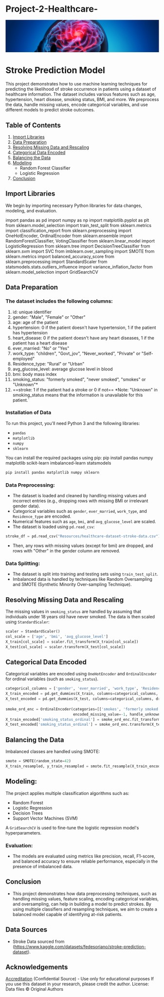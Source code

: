 # Project-2-Healthcare-
![alt text](Resources/dataset-cover.jpg)
# Stroke Prediction Model

This project demonstrates how to use machine learning techniques for predicting the likelihood of stroke occurrence in patients using a dataset of healthcare information. The dataset includes various features such as age, hypertension, heart disease, smoking status, BMI, and more. We preprocess the data, handle missing values, encode categorical variables, and use different models to predict stroke outcomes.


## Table of Contents
1. [Import Libraries](#import-libraries)
2. [Data Preparation](#data-preparation)
3. [Resolving Missing Data and Rescaling](#resolving-missing-data-and-rescaling)
4. [Categorical Data Encoded](#categorical-data-encoded)
5. [Balancing the Data](#balancing-the-data)
6. [Modeling](#modeling)
    - Random Forest Classifier
    - Logistic Regression
8. [Conclusion](#conclusion)

## Import Libraries

We begin by importing necessary Python libraries for data changes, modeling, and evaluation.


import pandas as pd
import numpy as np
import matplotlib.pyplot as plt
from sklearn.model_selection import train_test_split
from sklearn.metrics import classification_report
from sklearn.preprocessing import OneHotEncoder, OrdinalEncoder
from sklearn.ensemble import RandomForestClassifier, VotingClassifier
from sklearn.linear_model import LogisticRegression
from sklearn.tree import DecisionTreeClassifier
from sklearn.svm import SVC 
from imblearn.over_sampling import SMOTE
from sklearn.metrics import balanced_accuracy_score
from sklearn.preprocessing import StandardScaler
from statsmodels.stats.outliers_influence import variance_inflation_factor
from sklearn.model_selection import GridSearchCV


## Data Preparation

### The dataset includes the following columns:

1)  id: unique identifier
2)  gender: "Male", "Female" or "Other"
3)  age: age of the patient
4)  hypertension: 0 if the patient doesn't have hypertension, 1 if the patient has hypertension
5)  heart_disease: 0 if the patient doesn't have any heart diseases, 1 if the patient has a heart disease
6)  ever_married: "No" or "Yes"
7)  work_type: "children", "Govt_jov", "Never_worked", "Private" or "Self-employed"
8)  Residence_type: "Rural" or "Urban"
9)  avg_glucose_level: average glucose level in blood
10) bmi: body mass index
11) smoking_status: "formerly smoked", "never smoked", "smokes" or "Unknown"*
12) ==stroke: 1 if the patient had a stroke or 0 if not==
*Note: "Unknown" in smoking_status means that the information is unavailable for this patient.`

### Installation of Data

To run this project, you'll need Python 3 and the following libraries:

- `pandas`
- `matplotlib`
- `numpy`
- `sklearn`

You can install the required packages using pip:
pip install pandas numpy matplotlib scikit-learn imbalanced-learn statsmodels
```bash
pip install pandas matplotlib numpy sklearn
```
### Data Preprocessing:
- The dataset is loaded and cleaned by handling missing values and incorrect entries (e.g., dropping rows with missing BMI or irrelevant gender data).
- Categorical variables such as `gender`, `ever_married`, `work_type`, and `Residence_type` are encoded.
- Numerical features such as `age`, `bmi`, and `avg_glucose_level` are scaled.
- The dataset is loaded using `pd.read_csv`:

```python
stroke_df = pd.read_csv("Resources/healthcare-dataset-stroke-data.csv")
```
- Then, any rows with missing values (except for bmi) are dropped, and rows with "Other" in the gender column are removed.

### Data Splitting:
- The dataset is split into training and testing sets using `train_test_split`.
- Imbalanced data is handled by techniques like Random Oversampling and SMOTE (Synthetic Minority Over-sampling Technique).
## Resolving Missing Data and Rescaling

The missing values in `smoking_status` are handled by assuming that individuals under 18 years old have never smoked. The data is then scaled using `StandardScaler`:

```python
scaler = StandardScaler()
col_scale = ['age', 'bmi', 'avg_glucose_level']
X_train[col_scale] = scaler.fit_transform(X_train[col_scale])
X_test[col_scale] = scaler.transform(X_test[col_scale])
```
## Categorical Data Encoded

Categorical variables are encoded using `OneHotEncoder` and `OrdinalEncoder` for ordinal variables (such as `smoking_status`).

```python
categorical_columns = ['gender', 'ever_married', 'work_type', 'Residence_type']
X_train_encoded = pd.get_dummies(X_train, columns=categorical_columns, drop_first=True)
X_test_encoded = pd.get_dummies(X_test, columns=categorical_columns, drop_first=True)

smoke_ord_enc = OrdinalEncoder(categories=[['smokes', 'formerly smoked', 'never smoked']], 
                               encoded_missing_value=-1, handle_unknown='use_encoded_value', unknown_value=-1)
X_train_encoded['smoking_status_ordinal'] = smoke_ord_enc.fit_transform(X_train_encoded['smoking_status'].values.reshape(-1, 1))
X_test_encoded['smoking_status_ordinal'] = smoke_ord_enc.transform(X_test_encoded['smoking_status'].values.reshape(-1, 1))
```
## Balancing the Data

Imbalanced classes are handled using SMOTE:

```python
smote = SMOTE(random_state=42)
X_train_resampled, y_train_resampled = smote.fit_resample(X_train_encoded, y_train)
```


## Modeling:
The project applies multiple classification algorithms such as:
- Random Forest
- Logistic Regression
- Decision Trees
- Support Vector Machines (SVM)

A `GridSearchCV` is used to fine-tune the logistic regression model's hyperparameters.

### Evaluation:
- The models are evaluated using metrics like precision, recall, F1-score, and balanced accuracy to ensure reliable performance, especially in the presence of imbalanced data. 

## Conclusion
- This project demonstrates how data preprocessing techniques, such as handling missing values, feature scaling, encoding categorical variables, and oversampling, can help in building a model to predict strokes. By using multiple classifiers and resampling techniques, we aim to create a balanced model capable of identifying at-risk patients.

## Data Sources

- Stroke Data sourced from (https://www.kaggle.com/datasets/fedesoriano/stroke-prediction-dataset).


## Acknowledgements

[Accreditation](https://www.kaggle.com/fedesoriano)
(Confidential Source) - Use only for educational purposes
If you use this dataset in your research, please credit the author.
License: Data files © Original Authors





